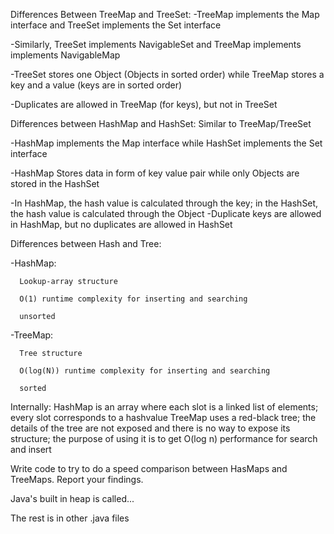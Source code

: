 Differences Between TreeMap and TreeSet:
  -TreeMap implements the Map interface and TreeSet implements the Set interface
  
  -Similarly, TreeSet implements NavigableSet and TreeMap implements implements NavigableMap
  
  -TreeSet stores one Object (Objects in sorted order) while TreeMap stores a key and a value (keys are in sorted order)
  
  -Duplicates are allowed in TreeMap (for keys), but not in TreeSet
  
Differences between HashMap and HashSet: Similar to TreeMap/TreeSet

  -HashMap implements the Map interface while HashSet implements the Set interface
  
  -HashMap Stores data in form of  key value pair while only Objects are stored in the HashSet
  
  -In HashMap, the hash value is calculated through the key; in the HashSet, the hash value is calculated through the Object
  -Duplicate keys are allowed in HashMap, but no duplicates are allowed in HashSet
  
  
Differences between Hash and Tree:

  -HashMap:
  
      Lookup-array structure
      
      O(1) runtime complexity for inserting and searching
      
      unsorted
      
  -TreeMap:
  
      Tree structure
      
      O(log(N)) runtime complexity for inserting and searching
      
      sorted
      

Internally:
  HashMap is an array where each slot is a linked list of elements; every slot corresponds to a hashvalue
  TreeMap uses a red-black tree; the details of the tree are not exposed and there is no way to expose its structure;
      the purpose of using it is to get O(log n) performance for search and insert
      
Write code to try to do a speed comparison between HasMaps and TreeMaps. Report your findings.

Java's built in heap is called...

The rest is in other .java files
